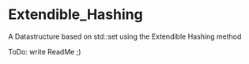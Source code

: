 # Extendible_Hashing
 A Datastructure based on std::set using the Extendible Hashing method

ToDo: write ReadMe ;)
